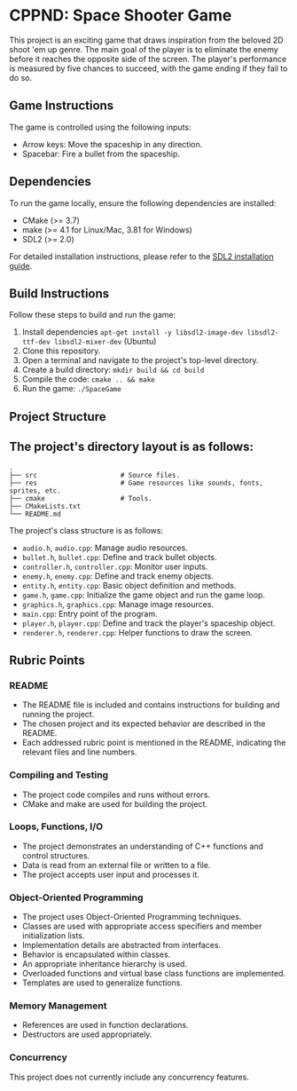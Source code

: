 # CPPND: Space Shooter Game

This project is an exciting game that draws inspiration from the beloved 2D shoot 'em up genre. The main goal of the player is to eliminate the enemy before it reaches the opposite side of the screen. The player's performance is measured by five chances to succeed, with the game ending if they fail to do so.

## Game Instructions

The game is controlled using the following inputs:

- Arrow keys: Move the spaceship in any direction.
- Spacebar: Fire a bullet from the spaceship.

## Dependencies

To run the game locally, ensure the following dependencies are installed:

- CMake (>= 3.7)
- make (>= 4.1 for Linux/Mac, 3.81 for Windows)
- SDL2 (>= 2.0)

For detailed installation instructions, please refer to the [SDL2 installation guide](https://wiki.libsdl.org/Installation).

## Build Instructions

Follow these steps to build and run the game:

1. Install dependencies `apt-get install -y libsdl2-image-dev libsdl2-ttf-dev libsdl2-mixer-dev` (Ubuntu)
2. Clone this repository.
3. Open a terminal and navigate to the project's top-level directory.
4. Create a build directory: `mkdir build && cd build`
5. Compile the code: `cmake .. && make`
6. Run the game: `./SpaceGame`

## Project Structure

## The project's directory layout is as follows:

    .
    ├── src                     # Source files.
    ├── res                     # Game resources like sounds, fonts, sprites, etc.
    ├── cmake                   # Tools.
    ├── CMakeLists.txt
    └── README.md


The project's class structure is as follows:

- `audio.h`, `audio.cpp`: Manage audio resources.
- `bullet.h`, `bullet.cpp`: Define and track bullet objects.
- `controller.h`, `controller.cpp`: Monitor user inputs.
- `enemy.h`, `enemy.cpp`: Define and track enemy objects.
- `entity.h`, `entity.cpp`: Basic object definition and methods.
- `game.h`, `game.cpp`: Initialize the game object and run the game loop.
- `graphics.h`, `graphics.cpp`: Manage image resources.
- `main.cpp`: Entry point of the program.
- `player.h`, `player.cpp`: Define and track the player's spaceship object.
- `renderer.h`, `renderer.cpp`: Helper functions to draw the screen.

## Rubric Points

### README
- The README file is included and contains instructions for building and running the project.
- The chosen project and its expected behavior are described in the README.
- Each addressed rubric point is mentioned in the README, indicating the relevant files and line numbers.

### Compiling and Testing
- The project code compiles and runs without errors.
- CMake and make are used for building the project.

### Loops, Functions, I/O
- The project demonstrates an understanding of C++ functions and control structures.
- Data is read from an external file or written to a file.
- The project accepts user input and processes it.

### Object-Oriented Programming
- The project uses Object-Oriented Programming techniques.
- Classes are used with appropriate access specifiers and member initialization lists.
- Implementation details are abstracted from interfaces.
- Behavior is encapsulated within classes.
- An appropriate inheritance hierarchy is used.
- Overloaded functions and virtual base class functions are implemented.
- Templates are used to generalize functions.

### Memory Management
- References are used in function declarations.
- Destructors are used appropriately.

### Concurrency

This project does not currently include any concurrency features.



